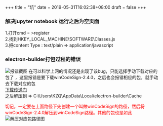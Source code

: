 +++
title = "坑"
date = 2019-05-31T16:02:38+08:00
draft = false
+++

### 解决jupyter notebook 运行之后为空页面
1.打开cmd  = >register
<br>
2.找到HKEY_LOCAL_MACHINE\SOFTWARE\Classes\.js
<br>
3.把content Type : text/plain => application/javascript

### electron-builder打包过程的错误
![报错截图](/img/electron-builder-error.png)
在可以科学上网的情况还是出现了该bug，只能选择手动下载对应的包了
，这里报错是要下载winCodeSign-2.4.0，之后也会报错相应的包，就手动去下载对应的包
<br>[下载传送门](https://github.com/electron-userland/electron-builder-binaries/releases)
<br>之后解压到 => C:\Users\KZQ\AppData\Local\electron-builder\Cache
<br><div style="color:red">切记，一定要在上面路径下先创建一个叫做winCodeSign的路径，然后将winCodeSign-2.4.0解压到winCodeSign路径。其他的包也是如此</div>
![解压对应包路径图](/img/electron-builder-path.png)